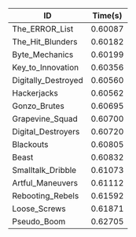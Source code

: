 |ID|Time(s)|
|-|-|
|The_ERROR_List|0.60087|
|The_Hit_Blunders|0.60182|
|Byte_Mechanics|0.60199|
|Key_to_Innovation|0.60356|
|Digitally_Destroyed|0.60560|
|Hackerjacks|0.60562|
|Gonzo_Brutes|0.60695|
|Grapevine_Squad|0.60700|
|Digital_Destroyers|0.60720|
|Blackouts|0.60805|
|Beast|0.60832|
|Smalltalk_Dribble|0.61073|
|Artful_Maneuvers|0.61112|
|Rebooting_Rebels|0.61592|
|Loose_Screws|0.61871|
|Pseudo_Boom|0.62705|
